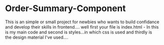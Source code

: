 # Order-Summary-Component
This is an simple or small project for newbies who wants to build confidance and develop their skills in frontend....
well first your file is index.html - In this is my main code 
and second is styles...in which css is used 
and thirdly is the design material I've used....
